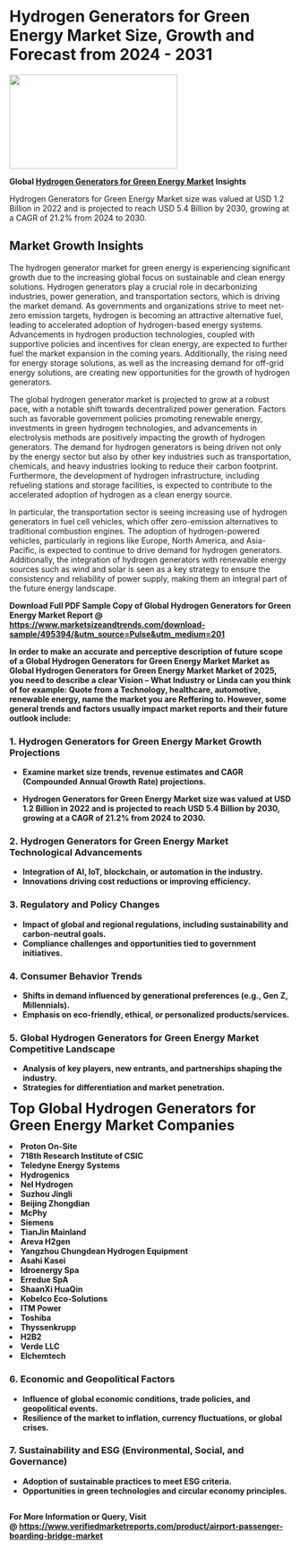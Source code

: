 <H1>Hydrogen Generators for Green Energy Market Size, Growth and Forecast from 2024 - 2031</H1><img class="aligncenter size-medium wp-image-584254" src="https://thirdeyenews.in/wp-content/uploads/2024/09/Global-Market-Research-300x168.jpeg" alt="" width="300" height="168" /><p><strong>Global&nbsp;<a href="https://www.marketsizeandtrends.com/download-sample/495394/&amp;utm_source=Pulse&amp;utm_medium=201">Hydrogen Generators for Green Energy Market</a> Insights</strong></p><p>Hydrogen Generators for Green Energy Market size was valued at USD 1.2 Billion in 2022 and is projected to reach USD 5.4 Billion by 2030, growing at a CAGR of 21.2% from 2024 to 2030.</p><p><h2>Market Growth Insights</h2> <p>The hydrogen generator market for green energy is experiencing significant growth due to the increasing global focus on sustainable and clean energy solutions. Hydrogen generators play a crucial role in decarbonizing industries, power generation, and transportation sectors, which is driving the market demand. As governments and organizations strive to meet net-zero emission targets, hydrogen is becoming an attractive alternative fuel, leading to accelerated adoption of hydrogen-based energy systems. Advancements in hydrogen production technologies, coupled with supportive policies and incentives for clean energy, are expected to further fuel the market expansion in the coming years. Additionally, the rising need for energy storage solutions, as well as the increasing demand for off-grid energy solutions, are creating new opportunities for the growth of hydrogen generators.</p> <p><strong></strong></p> <p>The global hydrogen generator market is projected to grow at a robust pace, with a notable shift towards decentralized power generation. Factors such as favorable government policies promoting renewable energy, investments in green hydrogen technologies, and advancements in electrolysis methods are positively impacting the growth of hydrogen generators. The demand for hydrogen generators is being driven not only by the energy sector but also by other key industries such as transportation, chemicals, and heavy industries looking to reduce their carbon footprint. Furthermore, the development of hydrogen infrastructure, including refueling stations and storage facilities, is expected to contribute to the accelerated adoption of hydrogen as a clean energy source.</p> <p>In particular, the transportation sector is seeing increasing use of hydrogen generators in fuel cell vehicles, which offer zero-emission alternatives to traditional combustion engines. The adoption of hydrogen-powered vehicles, particularly in regions like Europe, North America, and Asia-Pacific, is expected to continue to drive demand for hydrogen generators. Additionally, the integration of hydrogen generators with renewable energy sources such as wind and solar is seen as a key strategy to ensure the consistency and reliability of power supply, making them an integral part of the future energy landscape.</p> <p><strong></p><p><span class=""><strong>Download Full PDF Sample Copy of Global Hydrogen Generators for Green Energy Market Report</strong> @ <a href="https://www.marketsizeandtrends.com/download-sample/495394/&amp;utm_source=Pulse&amp;utm_medium=201" target="_blank">https://www.marketsizeandtrends.com/download-sample/495394/&amp;utm_source=Pulse&amp;utm_medium=201</a></span></p><p>In order to make an accurate and perceptive description of future scope of a Global&nbsp;Hydrogen Generators for Green Energy Market Market as Global&nbsp;Hydrogen Generators for Green Energy Market Market of 2025, you need to describe a clear Vision &ndash; What Industry or Linda can you think of for example: Quote from a Technology, healthcare, automotive, renewable energy, name the market you are Reffering to. However, some general trends and factors usually impact market reports and their future outlook include:</p><h3>1.&nbsp;<strong>Hydrogen Generators for Green Energy Market Growth Projections</strong></h3><ul><li>Examine market size trends, revenue estimates and CAGR (Compounded Annual Growth Rate) projections.</li><li><p>Hydrogen Generators for Green Energy Market size was valued at USD 1.2 Billion in 2022 and is projected to reach USD 5.4 Billion by 2030, growing at a CAGR of 21.2% from 2024 to 2030.</p></li></ul><h3>2.&nbsp;<strong>Hydrogen Generators for Green Energy Market Technological Advancements</strong></h3><ul><li>Integration of AI, IoT, blockchain, or automation in the industry.</li><li>Innovations driving cost reductions or improving efficiency.</li></ul><h3>3.&nbsp;<strong>Regulatory and Policy Changes</strong></h3><ul><li>Impact of global and regional regulations, including sustainability and carbon-neutral goals.</li><li>Compliance challenges and opportunities tied to government initiatives.</li></ul><h3>4.&nbsp;<strong>Consumer Behavior Trends</strong></h3><ul><li>Shifts in demand influenced by generational preferences (e.g., Gen Z, Millennials).</li><li>Emphasis on eco-friendly, ethical, or personalized products/services.</li></ul><h3>5.&nbsp;<strong>Global Hydrogen Generators for Green Energy Market Competitive Landscape</strong></h3><ul><li>Analysis of key players, new entrants, and partnerships shaping the industry.</li><li>Strategies for differentiation and market penetration.</li></ul><p data-pm-slice="1 1 []"><span style="color: inherit; font-family: inherit; font-size: 25px;">Top Global Hydrogen Generators for Green Energy Market Companies</span></p><div class="" data-test-id=""><p><li>Proton On-Site</li><li> 718th Research Institute of CSIC</li><li> Teledyne Energy Systems</li><li> Hydrogenics</li><li> Nel Hydrogen</li><li> Suzhou Jingli</li><li> Beijing Zhongdian</li><li> McPhy</li><li> Siemens</li><li> TianJin Mainland</li><li> Areva H2gen</li><li> Yangzhou Chungdean Hydrogen Equipment</li><li> Asahi Kasei</li><li> Idroenergy Spa</li><li> Erredue SpA</li><li> ShaanXi HuaQin</li><li> Kobelco Eco-Solutions</li><li> ITM Power</li><li> Toshiba</li><li> Thyssenkrupp</li><li> H2B2</li><li> Verde LLC</li><li> Elchemtech</li></p></div><h3>6.&nbsp;<strong>Economic and Geopolitical Factors</strong></h3><ul><li>Influence of global economic conditions, trade policies, and geopolitical events.</li><li>Resilience of the market to inflation, currency fluctuations, or global crises.</li></ul><h3>7.&nbsp;<strong>Sustainability and ESG (Environmental, Social, and Governance)</strong></h3><ul><li>Adoption of sustainable practices to meet ESG criteria.</li><li>Opportunities in green technologies and circular economy principles.</li></ul><h2><strong style="font-size: 14px;">For More Information or Query, Visit @&nbsp;</strong><a style="background-color: #ffffff; font-size: 14px;" href="https://www.marketsizeandtrends.com/report/hydrogen-generators-for-green-energy-market/" target="_blank">https://www.verifiedmarketreports.com/product/airport-passenger-boarding-bridge-market</a></h2>
